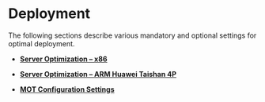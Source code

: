 # Deployment<a name="EN-US_TOPIC_0257867353"></a>

The following sections describe various mandatory and optional settings for optimal deployment.

-   **[Server Optimization – x86](server-optimization-x86.md)**  

-   **[Server Optimization – ARM Huawei Taishan 4P](server-optimization-arm-huawei-taishan-4p.md)**  

-   **[MOT Configuration Settings](mot-configuration-settings.md)**  


